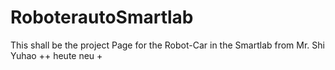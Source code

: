 # RoboterautoSmartlab
This shall be the project Page for the Robot-Car in the Smartlab from Mr. Shi Yuhao
++ heute neu
+
